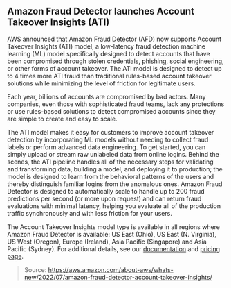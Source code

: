 ## Amazon Fraud Detector launches Account Takeover Insights (ATI)

AWS announced that Amazon Fraud Detector (AFD) now supports Account Takeover Insights (ATI) model, a low-latency fraud detection machine learning (ML) model specifically designed to detect accounts that have been compromised through stolen credentials, phishing, social engineering, or other forms of account takeover. The ATI model is designed to detect up to 4 times more ATI fraud than traditional rules-based account takeover solutions while minimizing the level of friction for legitimate users.

Each year, billions of accounts are compromised by bad actors. Many companies, even those with sophisticated fraud teams, lack any protections or use rules-based solutions to detect compromised accounts since they are simple to create and easy to scale.

The ATI model makes it easy for customers to improve account takeover detection by incorporating ML models without needing to collect fraud labels or perform advanced data engineering. To get started, you can simply upload or stream raw unlabeled data from online logins. Behind the scenes, the ATI pipeline handles all of the necessary steps for validating and transforming data, building a model, and deploying it to production; the model is designed to learn from the behavioral patterns of the users and thereby distinguish familiar logins from the anomalous ones. Amazon Fraud Detector is designed to automatically scale to handle up to 200 fraud predictions per second (or more upon request) and can return fraud evaluations with minimal latency, helping you evaluate all of the production traffic synchronously and with less friction for your users.

The Account Takeover Insights model type is available in all regions where Amazon Fraud Detector is available: US East (Ohio), US East (N. Virginia), US West (Oregon), Europe (Ireland), Asia Pacific (Singapore) and Asia Pacific (Sydney). For additional details, see our [documentation](https://docs.aws.amazon.com/frauddetector/latest/ug/account-takeover-insights.html) and [pricing page](https://aws.amazon.com/fraud-detector/pricing/).

> Source: https://aws.amazon.com/about-aws/whats-new/2022/07/amazon-fraud-detector-account-takeover-insights/